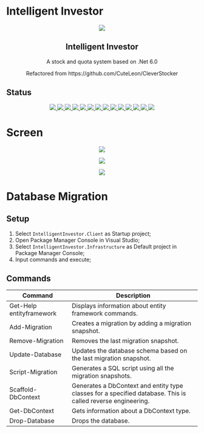 # Intelligent Investor

<p align="center">
   <img src="https://raw.github.com/CuteLeon/IntelligentInvestor/master/Documents/IntelligentInvestor.png" align="center"/>
   <h2 align="center">Intelligent Investor</h2>
   <p align="center">A stock and quota system based on .Net 6.0</p>
   <p align="center">Refactored from https://github.com/CuteLeon/CleverStocker</p>
</p>

## Status

<p align="center">
   <a href="https://github.com/CuteLeon/IntelligentInvestor/actions/workflows/dotnet-core.yml">
      <img border="0" src="https://github.com/CuteLeon/IntelligentInvestor/workflows/.Net%20Build/badge.svg" />
   </a>
   <a href="https://github.com/CuteLeon/IntelligentInvestor/blob/master/LICENSE">
      <img border="0" src="https://img.shields.io/github/license/CuteLeon/IntelligentInvestor" />
   </a>
   <a href="https://github.com/CuteLeon/IntelligentInvestor/search?l=c%23">
      <img border="0" src="https://img.shields.io/github/languages/top/CuteLeon/IntelligentInvestor" />
   </a>
   <a href="https://github.com/CuteLeon/IntelligentInvestor/archive/refs/heads/master.zip">
      <img border="0" src="https://img.shields.io/github/repo-size/CuteLeon/IntelligentInvestor" />
   </a>
   <a href="https://github.com/CuteLeon/IntelligentInvestor/issues?q=is%3Aopen+is%3Aissue">
      <img border="0" src="https://img.shields.io/github/issues/CuteLeon/IntelligentInvestor" />
   </a>
   <a href="https://github.com/CuteLeon/IntelligentInvestor/network/members">
      <img border="0" src="https://img.shields.io/github/forks/CuteLeon/IntelligentInvestor" />
   </a>
   <a href="https://github.com/CuteLeon/IntelligentInvestor/stargazers">
      <img border="0" src="https://img.shields.io/github/stars/CuteLeon/IntelligentInvestor" />
   </a>
   <a href="https://github.com/CuteLeon/IntelligentInvestor/watchers">
      <img border="0" src="https://img.shields.io/github/watchers/CuteLeon/IntelligentInvestor" />
   </a>
   <a href="https://github.com/CuteLeon/IntelligentInvestor/releases">
      <img border="0" src="https://img.shields.io/github/v/release/CuteLeon/IntelligentInvestor?include_prereleases" />
   </a>
   <a href="https://github.com/CuteLeon/IntelligentInvestor/releases">
      <img border="0" src="https://img.shields.io/github/release-date-pre/CuteLeon/IntelligentInvestor" />
   </a>
   <a href="https://github.com/CuteLeon/IntelligentInvestor/archive/refs/heads/master.zip">
      <img border="0" src="https://img.shields.io/github/downloads/CuteLeon/IntelligentInvestor/total" />
   </a>
   <a href="https://github.com/CuteLeon/IntelligentInvestor/tags">
      <img border="0" src="https://img.shields.io/github/v/tag/CuteLeon/IntelligentInvestor" />
   </a>
   <a href="https://github.com/CuteLeon/IntelligentInvestor/releases">
      <img border="0" src="https://img.shields.io/github/commits-since/CuteLeon/IntelligentInvestor/latest/master?include_prereleases" />
   </a>
   <a href="https://github.com/CuteLeon/IntelligentInvestor/commits/master">
      <img border="0" src="https://img.shields.io/github/last-commit/CuteLeon/IntelligentInvestor/master" />
   </a>
</p>

# Screen

<p align="center">
   <img src="https://raw.github.com/CuteLeon/IntelligentInvestor/master/Documents/Screen_1.jpg" align="center"/>
</p>

<p align="center">
   <img src="https://raw.github.com/CuteLeon/IntelligentInvestor/master/Documents/Screen_2.jpg" align="center"/>
</p>

<p align="center">
   <img src="https://raw.github.com/CuteLeon/IntelligentInvestor/master/Documents/Screen_3.jpg" align="center"/>
</p>

# Database Migration

## Setup

1. Select `IntelligentInvestor.Client` as Startup project;
2. Open Package Manager Console in Visual Studio;
3. Select `IntelligentInvestor.Infrastructure` as Default project in Package Manager Console;
4. Input commands and execute;

## Commands

| Command                  | Description                                                                                                 |
| ------------------------ | ----------------------------------------------------------------------------------------------------------- |
| Get-Help entityframework | Displays information about entity framework commands.                                                       |
| Add-Migration            | Creates a migration by adding a migration snapshot.                                                         |
| Remove-Migration         | Removes the last migration snapshot.                                                                        |
| Update-Database          | Updates the database schema based on the last migration snapshot.                                           |
| Script-Migration         | Generates a SQL script using all the migration snapshots.                                                   |
| Scaffold-DbContext       | Generates a DbContext and entity type classes for a specified database. This is called reverse engineering. |
| Get-DbContext            | Gets information about a DbContext type.                                                                    |
| Drop-Database            | Drops the database.                                                                                         |
